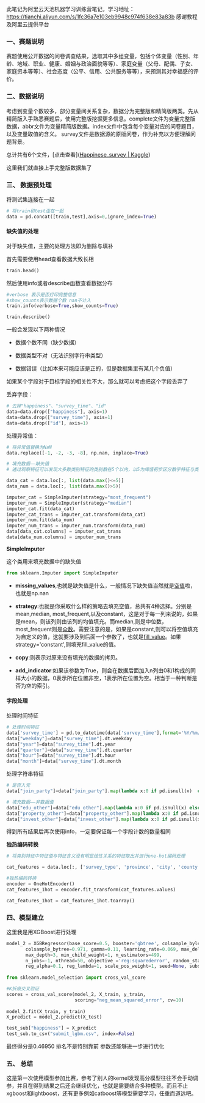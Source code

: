 此笔记为阿里云天池机器学习训练营笔记，学习地址：https://tianchi.aliyun.com/s/1fc36a7e103eb9948c974f638e83a83b
感谢教程及阿里云提供平台

### 一、赛题说明

赛题使用公开数据的问卷调查结果，选取其中多组变量，包括个体变量（性别、年龄、地域、职业、健康、婚姻与政治面貌等等）、家庭变量（父母、配偶、子女、家庭资本等等）、社会态度（公平、信用、公共服务等等），来预测其对幸福感的评价。

### 二、数据说明
考虑到变量个数较多，部分变量间关系复杂，数据分为完整版和精简版两类。先从精简版入手熟悉赛题后，使用完整版挖掘更多信息。complete文件为变量完整版数据，abbr文件为变量精简版数据。index文件中包含每个变量对应的问卷题目，以及变量取值的含义。
survey文件是数据源的原版问卷，作为补充以方便理解问题背景。

总计共有6个文件，[点击查看]([Happinese_survey | Kaggle](https://www.kaggle.com/zhuhaibin/happinese-survey))

这里我们就直接上手完整版数据集了

### 三、 数据预处理

将测试集连接在一起

```python
# 将train和test连在一起
data = pd.concat([train,test],axis=0,ignore_index=True)
```

#### 缺失值的处理

对于缺失值，主要的处理方法即为删除与填补

首先需要使用head查看数据大致长相

```python
train.head()
```

然后使用info或者describe函数查看数据分布

```python
#verbose 表示是否打印完整信息
#show_counts表示数据个数 nan不计入
train.info(verbose=True,show_counts=True)

train.describe()
```

一般会发现以下两种情况 

- 数据个数不同（缺少数据）

- 数据类型不对（无法识别字符串类型）
- 数据错误（比如本来可能应该是正的，但是数据集里有某几个负值）

如果某个字段对于目标字段的相关性不大，那么就可以考虑把这个字段丢弃了

丢弃字段：

```python
# 去掉"happiness"、"survey_time"、"id"
data=data.drop(["happiness"], axis=1)
data=data.drop(["survey_time"], axis=1)
data=data.drop(["id"], axis=1)
```

处理异常值：

```python
# 将异常值替换为NaN
data.replace([-1, -2, -3, -8], np.nan, inplace=True)

# 填充数据——缺失值
# 通过观察特征可以发现大多数类别特征的类别数在5个以内，以5为阈值初步区分数字特征与类别特征

data_cat = data.loc[:, list(data.max()<=5)]
data_num = data.loc[:, list(data.max()>5)]

imputer_cat = SimpleImputer(strategy="most_frequent")
imputer_num = SimpleImputer(strategy="median")
imputer_cat.fit(data_cat)
imputer_cat_trans = imputer_cat.transform(data_cat)
imputer_num.fit(data_num)
imputer_num_trans = imputer_num.transform(data_num)
data[data_cat.columns] = imputer_cat_trans
data[data_num.columns] = imputer_num_trans
```

**SimpleImputer**

这个类用来填充数据中的缺失值

```python
from sklearn.Imputer import SimpleImputer
```

- **missing_values**,也就是缺失值是什么，一般情况下缺失值当然就是[空值](https://www.zhihu.com/search?q=空值&search_source=Entity&hybrid_search_source=Entity&hybrid_search_extra={"sourceType"%3A"article"%2C"sourceId"%3A83173703})啦，也就是np.nan

- **strategy**:也就是你采取什么样的策略去填充空值，总共有4种选择。分别是mean,median, most_frequent,以及constant，这是对于每一列来说的，如果是mean，则该列则由该列的均值填充。而median,则是中位数，most_frequent则是[众数](https://www.zhihu.com/search?q=众数&search_source=Entity&hybrid_search_source=Entity&hybrid_search_extra={"sourceType"%3A"article"%2C"sourceId"%3A83173703})。需要注意的是，如果是constant,则可以将空值填充为自定义的值，这就要涉及到后面一个参数了，也就是[fill_value](https://www.zhihu.com/search?q=fill_value&search_source=Entity&hybrid_search_source=Entity&hybrid_search_extra={"sourceType"%3A"article"%2C"sourceId"%3A83173703})。如果strategy='constant',则填充fill_value的值。

- **copy**:则表示对原来没有填充的数据的拷贝。

- **add_indicator**:如果该参数为True，则会在数据后面加入n列由0和1构成的同样大小的数据，0表示所在位置非空，1表示所在位置为空。相当于一种判断是否为空的索引。

#### 字段处理

处理时间特征

```python
# 处理时间特征
data['survey_time'] = pd.to_datetime(data['survey_time'],format='%Y/%m/%d %H:%M:%S')
data["weekday"]=data["survey_time"].dt.weekday
data["year"]=data["survey_time"].dt.year
data["quarter"]=data["survey_time"].dt.quarter
data["hour"]=data["survey_time"].dt.hour
data["month"]=data["survey_time"].dt.month
```

处理字符串特征

```python
# 是否入党
data["join_party"]=data["join_party"].map(lambda x:0 if pd.isnull(x)  else 1)

# 填充数据——非数据值
data["edu_other"]=data["edu_other"].map(lambda x:0 if pd.isnull(x) else 1)
data["property_other"]=data["property_other"].map(lambda x:0 if pd.isnull(x) else 1)
data["invest_other"]=data["invest_other"].map(lambda x:0 if pd.isnull(x) else 1)
```

得到所有结果后再次使用info，一定要保证每一个字段计数的数量相同

**独热编码转换**

```python
# 将类别特征中特征值与特征含义没有明显线性关系的特征取出并进行one-hot编码处理

cat_features = data.loc[:, ['survey_type', 'province', 'city', 'county', 'gender', 'nationality', 'edu_status', 'political', 'hukou', 'hukou_loc', 'work_exper', 'work_status', 'work_type', 'work_manage', 'insur_1', 'insur_2', 'insur_3', 'insur_4', 'car', 'marital', 's_hukou', 's_work_status', 's_work_type', 'f_political', 'f_work_14', 'm_political', 'm_work_14']]
```

```python
#独热编码转换
encoder = OneHotEncoder()
cat_features_1hot = encoder.fit_transform(cat_features.values)

cat_features_1hot = cat_features_1hot.toarray()
```

### 四、模型建立

这里我是用XGBoost进行处理

```python
model_2 = XGBRegressor(base_score=0.5, booster='gbtree', colsample_bylevel=0.1,
       colsample_bytree=0.971, gamma=0.11, learning_rate=0.069, max_delta_step=0,
       max_depth=3, min_child_weight=1, n_estimators=499,
       n_jobs=-1, nthread=50, objective ='reg:squarederror', random_state=0,
       reg_alpha=0.1, reg_lambda=1, scale_pos_weight=1, seed=None, subsample=1.0)
       
from sklearn.model_selection import cross_val_score

#K折痕交叉验证
scores = cross_val_score(model_2, X_train, y_train, 
                         scoring="neg_mean_squared_error", cv=10)
                         
model_2.fit(X_train, y_train)
X_predict = model_2.predict(X_test)

test_sub["happiness"] = X_predict
test_sub.to_csv("submit_lgbm.csv", index=False)
```

最终得分是0.46950 排名不是特别靠前 参数还能够进一步进行优化



### 五、 总结

这是第一次使用模型参加比赛，参考了别人的kernel发现高分模型往往不会手动调参，并且在得到结果之后还会继续优化，也就是需要结合多种模型。而且不止xgboost和lightboost，还有更多例如catboost等模型需要学习，任重而道远吧。

